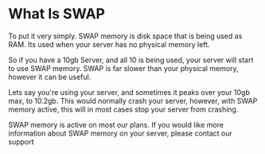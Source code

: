 # What Is SWAP

To put it very simply. SWAP memory is disk space that is being used as RAM. Its used when your server has no physical memory left.

So if you have a 10gb Server, and all 10 is being used, your server will start to use SWAP memory.
SWAP is far slower than your physical memory, however it can be useful.

Lets say you're using your server, and sometimes it peaks over your 10gb max, to 10.2gb. This would normally crash your server, however, with SWAP memory active, this will in most cases stop your server from crashing.

SWAP memory is active on most our plans. If you would like more information about SWAP memory on your server, please contact our support

